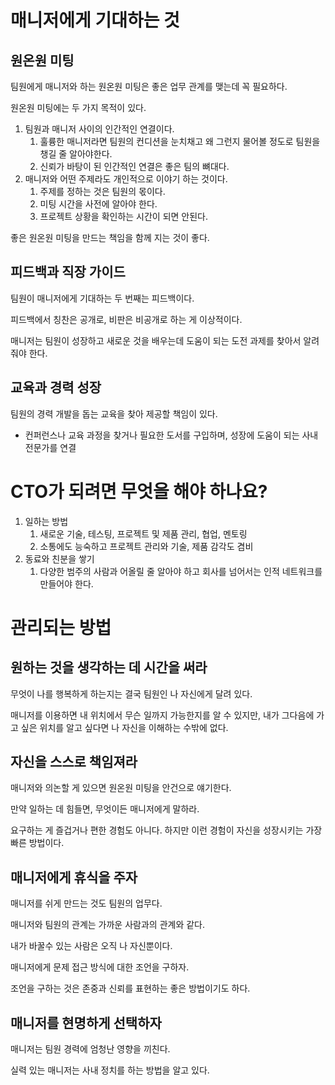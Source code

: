  # 매니저에게 기대하는 것

## 원온원 미팅

팀원에게 매니저와 하는 원온원 미팅은 좋은 업무 관계를 맺는데 꼭 필요하다.

원온원 미팅에는 두 가지 목적이 있다. 

1. 팀원과 매니저 사이의 인간적인 연결이다.
    1. 훌륭한 매니저라면 팀원의 컨디션을 눈치채고 왜 그런지 물어볼 정도로 팀원을 챙길 줄 알아야한다.
    2. 신뢰가 바탕이 된 인간적인 연결은 좋은 팀의 뼈대다.
2. 매니저와 어떤 주제라도 개인적으로 이야기 하는 것이다. 
    1. 주제를 정하는 것은 팀원의 몫이다.
    2. 미팅 시간을 사전에 알아야 한다.
    3. 프로젝트 상황을 확인하는 시간이 되면 안된다. 

좋은 원온원 미팅을 만드는 책임을 함께 지는 것이 좋다. 

## 피드백과 직장 가이드

팀원이 매니저에게 기대하는 두 번째는 피드백이다. 

피드백에서 칭찬은 공개로, 비판은 비공개로 하는 게 이상적이다. 

매니저는 팀원이 성장하고 새로운 것을 배우는데 도움이 되는 도전 과제를 찾아서 알려줘야 한다.

## 교육과 경력 성장

팀원의 경력 개발을 돕는 교육을 찾아 제공할 책임이 있다.

- 컨퍼런스나 교육 과정을 찾거나 필요한 도서를 구입하며, 성장에 도움이 되는 사내 전문가를 연결

# CTO가 되려면 무엇을 해야 하나요?

1. 일하는 방법
    1. 새로운 기술, 테스팅, 프로젝트 및 제품 관리, 협업, 멘토링
    2. 소통에도 능숙하고 프로젝트 관리와 기술, 제품 감각도 겸비
2. 동료와 친분을 쌓기
    1. 다양한 범주의 사람과 어올릴 줄 알아야 하고 회사를 넘어서는 인적 네트워크를 만들어야 한다.

# 관리되는 방법

## 원하는 것을 생각하는 데 시간을 써라

무엇이 나를 행복하게 하는지는 결국 팀원인 나 자신에게 달려 있다. 

매니저를 이용하면 내 위치에서 무슨 일까지 가능한지를 알 수 있지만, 내가 그다음에 가고 싶은 위치를 알고 싶다면 나 자신을 이해하는 수밖에 없다.

## 자신을 스스로 책임져라

매니저와 의논할 게 있으면 원온원 미팅을 안건으로 얘기한다. 

만약 일하는 데 힘들면, 무엇이든 매니저에게 말하라.

요구하는 게 즐겁거나 편한 경험도 아니다. 하지만 이런 경험이 자신을 성장시키는 가장 빠른 방법이다. 

## 매니저에게 휴식을 주자

매니저를 쉬게 만드는 것도 팀원의 업무다.

매니저와 팀원의 관계는 가까운 사람과의 관계와 같다. 

내가 바꿀수 있는 사람은 오직 나 자신뿐이다. 

매니저에게 문제 접근 방식에 대한 조언을 구하자.

조언을 구하는 것은 존중과 신뢰를 표현하는 좋은 방법이기도 하다. 

## 매니저를 현명하게 선택하자

매니저는 팀원 경력에 엄청난 영향을 끼친다. 

실력 있는 매니저는 사내 정치를 하는 방법을 알고 있다.